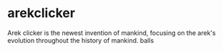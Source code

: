 # arekclicker

Arek clicker is the newest invention of mankind, focusing on the arek's evolution throughout the history of mankind.
balls
